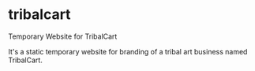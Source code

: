 # tribalcart
Temporary Website for TribalCart

It's a static temporary website for branding of a tribal art business named TribalCart.
